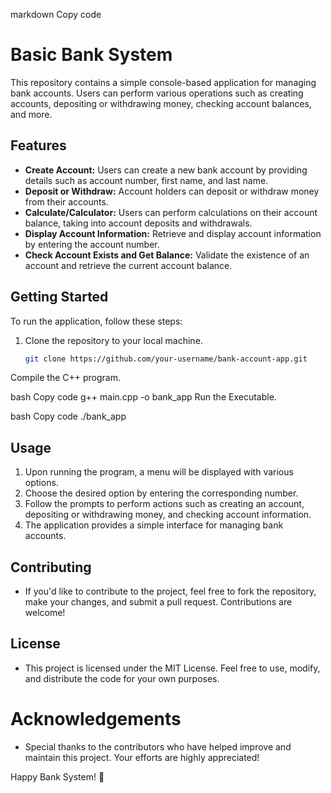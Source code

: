 markdown
Copy code
# Basic Bank System

This repository contains a simple console-based application for managing bank accounts. Users can perform various operations such as creating accounts, depositing or withdrawing money, checking account balances, and more.

## Features

- **Create Account:** Users can create a new bank account by providing details such as account number, first name, and last name.
- **Deposit or Withdraw:** Account holders can deposit or withdraw money from their accounts.
- **Calculate/Calculator:** Users can perform calculations on their account balance, taking into account deposits and withdrawals.
- **Display Account Information:** Retrieve and display account information by entering the account number.
- **Check Account Exists and Get Balance:** Validate the existence of an account and retrieve the current account balance.

## Getting Started

To run the application, follow these steps:

1. Clone the repository to your local machine.
   ```bash
   git clone https://github.com/your-username/bank-account-app.git
Compile the C++ program.

bash
Copy code
g++ main.cpp -o bank_app
Run the Executable.

bash
Copy code
./bank_app
## Usage

1. Upon running the program, a menu will be displayed with various options.
2. Choose the desired option by entering the corresponding number.
3. Follow the prompts to perform actions such as creating an account, depositing or withdrawing money, and checking account information.
4. The application provides a simple interface for managing bank accounts.

## Contributing

- If you'd like to contribute to the project, feel free to fork the repository, make your changes, and submit a pull request. Contributions are welcome!

## License

- This project is licensed under the MIT License. Feel free to use, modify, and distribute the code for your own purposes.

# Acknowledgements

- Special thanks to the contributors who have helped improve and maintain this project. Your efforts are highly appreciated!

Happy Bank System! 🚀

